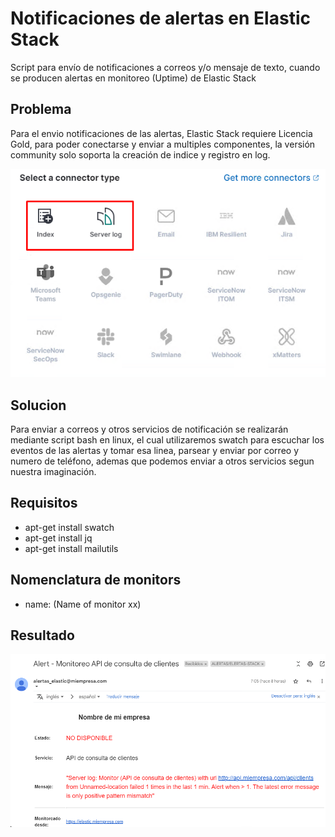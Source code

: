 # Notificaciones de alertas en Elastic Stack
Script para envío de notificaciones a correos y/o mensaje de texto, cuando se producen alertas en monitoreo (Uptime) de Elastic Stack

## Problema
Para el envio notificaciones de las alertas, Elastic Stack requiere Licencia Gold, para poder conectarse y enviar a multiples componentes, la versión community solo soporta la creación de indice y registro en log.

![alt text](https://github.com/rclaros/elastic_alert_notification/blob/main/images/elastic_conectors.png?raw=true)

## Solucion
Para enviar a correos y otros servicios de notificación se realizarán mediante script bash en linux, el cual utilizaremos swatch para escuchar los eventos de las alertas y tomar esa linea, parsear y enviar por correo y numero de teléfono, ademas que podemos enviar a otros servicios segun nuestra imaginación.

## Requisitos
- apt-get install swatch
- apt-get install jq
- apt-get install mailutils

## Nomenclatura de monitors
- name: (Name of monitor xx)

## Resultado

![alt text](https://github.com/rclaros/elastic_alert_notification/blob/main/images/elastic_email.png?raw=true)